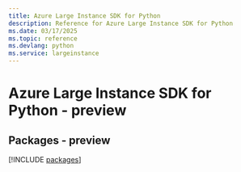 ```yaml
---
title: Azure Large Instance SDK for Python
description: Reference for Azure Large Instance SDK for Python
ms.date: 03/17/2025
ms.topic: reference
ms.devlang: python
ms.service: largeinstance
---
```

# Azure Large Instance SDK for Python - preview
## Packages - preview
[!INCLUDE [packages](large-instance-index.md)]